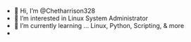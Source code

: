- 👋 Hi, I’m @Chetharrison328 
- 👀 I’m interested in Linux System Administrator
- 🌱 I’m currently learning ... Linux, Python, Scripting, & more
- 

<!---
Chetharrison328/Chetharrison328 is a ✨ special ✨ repository because its `README.md` (this file) appears on your GitHub profile.
You can click the Preview link to take a look at your changes.
--->
